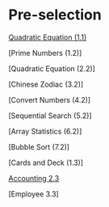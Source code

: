 # Pre-selection
[Quadratic Equation (1.1)](/src/QuadraticEquations/EquationSimple.java)

[Prime Numbers (1.2)]

[Quadratic Equation (2.2)]

[Chinese Zodiac (3.2)]

[Convert Numbers (4.2)]

[Sequential Search (5.2)]

[Array Statistics (6.2)]

[Bubble Sort (7.2)]

[Cards and Deck (1.3)]

[Accounting 2.3](/src/Accounting/)

[Employee 3.3]
